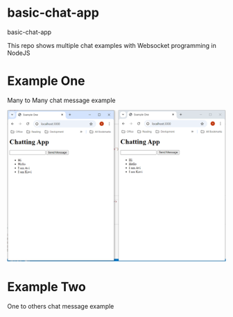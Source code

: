 # basic-chat-app
basic-chat-app

This repo shows multiple chat examples with Websocket programming in NodeJS

# Example One
Many to Many chat message example

![alt text](image.png)


# Example Two
One to others chat message example